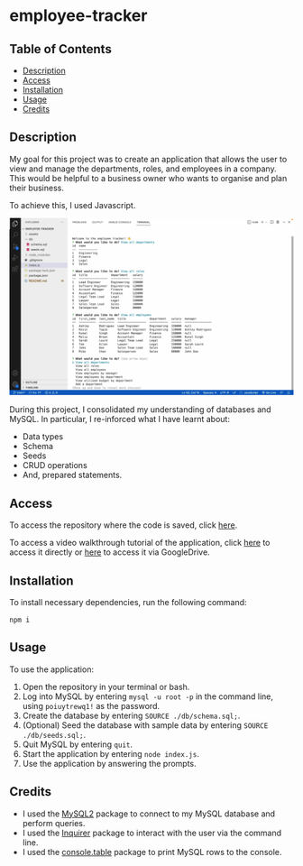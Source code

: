 # employee-tracker

## Table of Contents

* [Description](#description)
* [Access](#access)
* [Installation](#installation)
* [Usage](#usage)
* [Credits](#credits)

## Description

My goal for this project was to create an application that allows the user to view and manage the departments, roles, and employees in a company. This would be helpful to a business owner who wants to organise and plan their business.

To achieve this, I used Javascript.

![Screenshot of application](./assets/images/screenshot-of-application.png)

During this project, I consolidated my understanding of databases and MySQL. In particular, I re-inforced what I have learnt about:
- Data types
- Schema
- Seeds
- CRUD operations
- And, prepared statements.

## Access

To access the repository where the code is saved, click [here](https://github.com/hayleyarodgers/employee-tracker).

To access a video walkthrough tutorial of the application, click [here](./assets/walkthrough/employee-tracker-demo-HRodgers.mp4) to access it directly or [here](https://drive.google.com/file/d/1-nKOjfsTqBETIYKIJrcHNkmeO4j3uwJ8/view?usp=sharing) to access it via GoogleDrive.

## Installation

To install necessary dependencies, run the following command:

```
npm i
```

## Usage

To use the application:
1. Open the repository in your terminal or bash.
2. Log into MySQL by entering ```mysql -u root -p``` in the command line, using ```poiuytrewq1!``` as the password.
3. Create the database by entering ```SOURCE ./db/schema.sql;```.
4. (Optional) Seed the database with sample data by entering ```SOURCE ./db/seeds.sql;```.
5. Quit MySQL by entering ```quit```.
6. Start the application by entering ```node index.js```.
7. Use the application by answering the prompts.

## Credits

- I used the [MySQL2](https://www.npmjs.com/package/mysql2) package to connect to my MySQL database and perform queries.
- I used the [Inquirer](https://www.npmjs.com/package/inquirer/v/8.2.4) package to interact with the user via the command line.
- I used the [console.table](https://www.npmjs.com/package/console.table) package to print MySQL rows to the console.